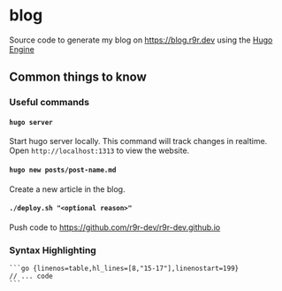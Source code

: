 # blog
Source code to generate my blog on https://blog.r9r.dev using the [Hugo Engine](https://gohugo.io/)

## Common things to know

### Useful commands

#### `hugo server`

Start hugo server locally. This command will track changes in realtime. Open `http://localhost:1313` to view the website.

#### `hugo new posts/post-name.md`

Create a new article in the blog.

#### `./deploy.sh "<optional reason>"`

Push code to https://github.com/r9r-dev/r9r-dev.github.io

### Syntax Highlighting

````
```go {linenos=table,hl_lines=[8,"15-17"],linenostart=199}
// ... code
```
````
